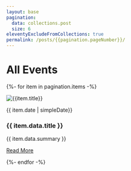```yaml
---
layout: base
pagination:
  data: collections.post
  size: 6
eleventyExcludeFromCollections: true
permalink: /posts/{{pagination.pageNumber}}/
---
```


<h1 class="upcomingEventsHeader">All Events</h1>

<section id="upcomingEvents" class="allPosts">
  <div class="events">

{%- for item in pagination.items -%}

<article class="eventCard">
  <img src="{{item.data.thumbnail}}" alt="{{item.title}}">
  <p>{{ item.date | simpleDate}}</p>
  <h3><span>{{ item.data.title }}</span></h3>
  <p>{{ item.data.summary }}</p>
  <a href="{{ item.url | url}}">Read More</a>
</article>

{%- endfor -%}

  </div>
</section>
